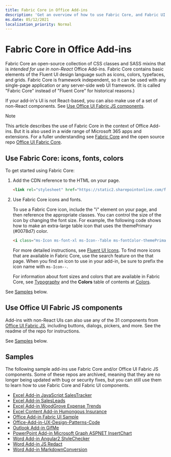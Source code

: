 ```yaml
---
title: Fabric Core in Office Add-ins 
description: 'Get an overview of how to use Fabric Core, and Fabric UI components in Office Add-ins.'
ms.date: 05/12/2021
localization_priority: Normal
---
```


# Fabric Core in Office Add-ins

Fabric Core an open-source collection of CSS classes and SASS mixins that is *intended for use in non-React* Office Add-ins. Fabric Core contains basic elements of the Fluent UI design language such as icons, colors, typefaces, and grids. Fabric Core is framework independent, so it can be used with any single-page application or any server-side web UI framework. (It is called "Fabric Core" instead of "Fluent Core" for historical reasons.)

If your add-in's UI is not React-based, you can also make use of a set of non-React components. See [Use Office UI Fabric JS components](#use-office-ui-fabric-js-components).

> [!NOTE]
> This article describes the use of Fabric Core in the context of Office Add-ins. But it is also used in a wide range of Microsoft 365 apps and extensions. For a fuller understanding see [Fabric Core](https://developer.microsoft.com/en-us/fluentui#/get-started/web#fabric-core) and the open source repo [Office UI Fabric Core](https://github.com/OfficeDev/office-ui-fabric-core).

## Use Fabric Core: icons, fonts, colors

To get started using Fabric Core:

1. Add the CDN reference to the HTML on your page.  

    ```html
    <link rel="stylesheet" href="https://static2.sharepointonline.com/files/fabric/office-ui-fabric-core/9.6.1/css/fabric.min.css">
    ```

2. Use Fabric Core icons and fonts.

    To use a Fabric Core icon, include the "i" element on your page, and then reference the appropriate classes. You can control the size of the icon by changing the font size. For example, the following code shows how to make an extra-large table icon that uses the themePrimary (#0078d7) color.

    ```html
    <i class="ms-Icon ms-font-xl ms-Icon--Table ms-fontColor-themePrimary"></i>
    ```

    For more detailed instructions, see [Fluent UI Icons](https://developer.microsoft.com/fluentui#/styles/web/icons). To find more icons that are available in Fabric Core, use the search feature on the that page. When you find an icon to use in your add-in, be sure to prefix the icon name with `ms-Icon--`.

    For information about font sizes and colors that are available in Fabric Core, see [Typography](https://developer.microsoft.com/fluentui#/styles/web/typography) and the **Colors** table of contents at [Colors](https://developer.microsoft.com/fluentui#/styles/web/colors).

See [Samples](#samples) below.

## Use Office UI Fabric JS components

Add-ins with non-React UIs can also use any of the 31 components from [Office UI Fabric JS](https://github.com/OfficeDev/office-ui-fabric-js), including buttons, dialogs, pickers, and more. See the readme of the repo for instructions.

See [Samples](#samples) below.

## Samples

The following sample add-ins use Fabric Core and/or Office UI Fabric JS components. Some of these repos are archived, meaning that they are no longer being updated with bug or security fixes, but you can still use them to learn how to use Fabric Core and Fabric UI components.

- [Excel Add-in JavaScript SalesTracker](https://github.com/OfficeDev/Excel-Add-in-JavaScript-SalesTracker)
- [Excel Add-in SalesLeads](https://github.com/OfficeDev/Excel-Add-in-SalesLeads)
- [Excel Add-in WoodGrove Expense Trends](https://github.com/OfficeDev/Excel-Add-in-WoodGrove-Expense-Trends)
- [Excel Content Add-in Humongous Insurance](https://github.com/OfficeDev/Excel-Content-Add-in-Humongous-Insurance)
- [Office Add-in Fabric UI Sample](https://github.com/OfficeDev/Office-Add-in-Fabric-UI-Sample)
- [Office-Add-in-UX-Design-Patterns-Code](https://github.com/OfficeDev/Office-Add-in-UX-Design-Patterns-Code)
- [Outlook Add-in GifMe](https://github.com/OfficeDev/Outlook-Add-in-GifMe)
- [PowerPoint Add-in Microsoft Graph ASPNET InsertChart](https://github.com/OfficeDev/PowerPoint-Add-in-Microsoft-Graph-ASPNET-InsertChart)
- [Word Add-in Angular2 StyleChecker](https://github.com/OfficeDev/Word-Add-in-Angular2-StyleChecker)
- [Word Add-in JS Redact](https://github.com/OfficeDev/Word-Add-in-JS-Redact)
- [Word Add-in MarkdownConversion](https://github.com/OfficeDev/Word-Add-in-MarkdownConversion)